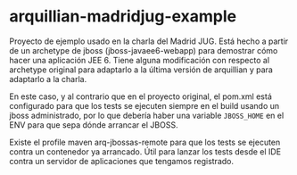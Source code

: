 arquillian-madridjug-example
============================

Proyecto de ejemplo usado en la charla del Madrid JUG. 
Está hecho a partir de un archetype de jboss (jboss-javaee6-webapp) para demostrar cómo hacer una aplicación JEE 6.
Tiene alguna modificación con respecto al archetype original para adaptarlo a la última versión de arquillian y para adaptarlo a la charla.

En este caso, y al contrario que en el proyecto original, el pom.xml está configurado para que los tests se ejecuten siempre en el build usando un jboss administrado, por lo que debería haber una variable <code>JBOSS_HOME</code> en el ENV para que sepa dónde arrancar el JBOSS. 

Existe el profile maven arq-jbossas-remote para que los tests se ejecuten contra un contenedor ya arrancado. Útil para lanzar los tests desde el IDE contra un servidor de aplicaciones que tengamos registrado. 

